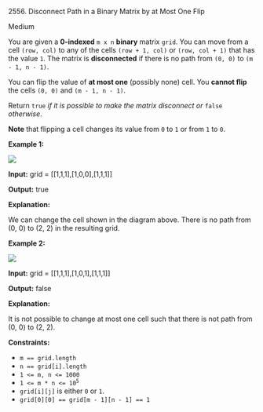 2556\. Disconnect Path in a Binary Matrix by at Most One Flip

Medium

You are given a **0-indexed** `m x n` **binary** matrix `grid`. You can move from a cell `(row, col)` to any of the cells `(row + 1, col)` or `(row, col + 1)` that has the value `1`. The matrix is **disconnected** if there is no path from `(0, 0)` to `(m - 1, n - 1)`.

You can flip the value of **at most one** (possibly none) cell. You **cannot flip** the cells `(0, 0)` and `(m - 1, n - 1)`.

Return `true` _if it is possible to make the matrix disconnect or_ `false` _otherwise_.

**Note** that flipping a cell changes its value from `0` to `1` or from `1` to `0`.

**Example 1:**

![](https://leetcode-in-java.github.io/src/main/java/g2501_2600/s2556_disconnect_path_in_a_binary_matrix_by_at_most_one_flip/yetgrid2drawio.png)

**Input:** grid = [[1,1,1],[1,0,0],[1,1,1]]

**Output:** true

**Explanation:**

We can change the cell shown in the diagram above. There is no path from (0, 0) to (2, 2) in the resulting grid.

**Example 2:**

![](https://leetcode-in-java.github.io/src/main/java/g2501_2600/s2556_disconnect_path_in_a_binary_matrix_by_at_most_one_flip/yetgrid3drawio.png)

**Input:** grid = [[1,1,1],[1,0,1],[1,1,1]]

**Output:** false

**Explanation:**

It is not possible to change at most one cell such that there is not path from (0, 0) to (2, 2).

**Constraints:**

*   `m == grid.length`
*   `n == grid[i].length`
*   `1 <= m, n <= 1000`
*   <code>1 <= m * n <= 10<sup>5</sup></code>
*   `grid[i][j]` is either `0` or `1`.
*   `grid[0][0] == grid[m - 1][n - 1] == 1`